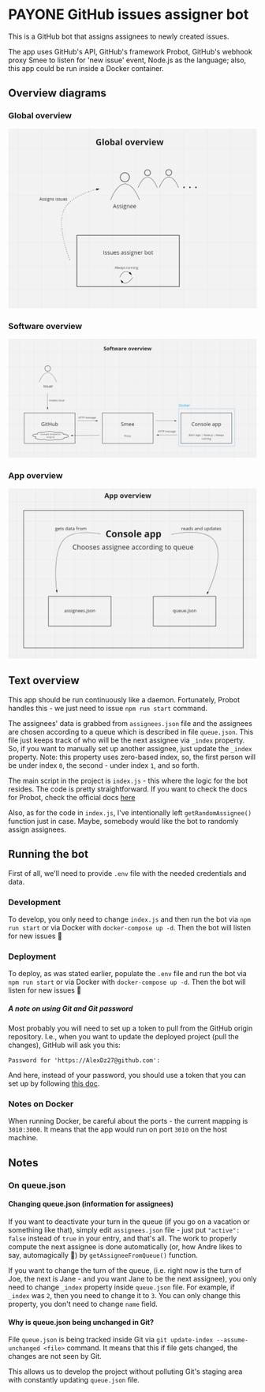 # PAYONE GitHub issues assigner bot
This is a GitHub bot that assigns assignees to newly created issues.

The app uses GitHub's API, GitHub's framework Probot, GitHub's webhook proxy Smee
to listen for 'new issue' event, Node.js as the language; also, this app
could be run inside a Docker container.

## Overview diagrams
### Global overview
![](_docs/global-overview.png)
### Software overview
![](_docs/software-overview.png)
### App overview
![](_docs/app-overview.png)

## Text overview
This app should be run continuously like a daemon. Fortunately,
Probot handles this - we just need to issue `npm run start` command.

The assignees' data is grabbed from `assignees.json` file and the
assignees are chosen according to a queue which is described in
file `queue.json`. This file just keeps track of who will be the next
assignee via `_index` property. So, if you want to manually set up
another assignee, just update the `_index` property. Note: this property
uses zero-based index, so, the first person will be under index `0`,
the second - under index `1`, and so forth.

The main script in the project is `index.js` - this where the logic for 
the bot resides. The code is pretty straightforward. If you want to check
the docs for Probot, check the official docs [here](https://probot.github.io/docs/README/)

Also, as for the code in `index.js`, I've intentionally left `getRandomAssignee()`
function just in case. Maybe, somebody would like the bot to randomly assign
assignees.

## Running the bot
First of all, we'll need to provide `.env` file with the needed credentials
and data.

### Development
To develop, you only need to change `index.js` and then run the bot via
`npm run start` or via Docker with `docker-compose up -d`. Then the bot 
will listen for new issues 🙂

### Deployment
To deploy, as was stated earlier, populate the `.env` file and run the bot via `npm run start`
or via Docker with `docker-compose up -d`. Then the bot
will listen for new issues 🙂

##### A note on using Git and Git password
Most probably you will need to set up a token to pull from the GitHub origin
repository. I.e., when you want to update the deployed project (pull the changes),
GitHub will ask you this:
```
Password for 'https://AlexDz27@github.com': 
```
And here, instead of your password, you should use a token that you can set up
by following [this doc](https://docs.github.com/en/authentication/keeping-your-account-and-data-secure/creating-a-personal-access-token).

### Notes on Docker
When running Docker, be careful about the ports - the current mapping is 
`3010:3000`. It means that the app would run on port `3010` on the
host machine.

## Notes
### On queue.json
#### Changing queue.json (information for assignees)
If you want to deactivate your turn in the queue (if you go on a vacation or something like that), simply edit `assignees.json` file - 
just put `"active": false` instead of `true` in your entry, and that's all. The work to properly compute
the next assignee is done automatically (or, how Andre likes to say, automagically 🙂) by `getAssigneeFromQueue()`
function.

If you want to change the turn of the queue, (i.e. right now is the turn of Joe, the next is Jane - and you want
Jane to be the next assignee), you only need to change `_index` property inside `queue.json` file. For example, if `_index`
was `2`, then you need to change it to `3`. You can only change this property, you don't need to change `name` field.

#### Why is queue.json being unchanged in Git? 
File `queue.json` is being tracked inside Git via `git update-index --assume-unchanged <file>`
command. It means that this if file gets changed, the changes are not seen by Git.

This allows us to develop the project without polluting Git's staging area with
constantly updating `queue.json` file.